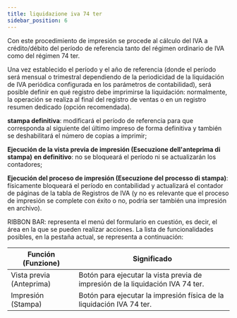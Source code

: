 ```yaml
---
title: liquidazione iva 74 ter
sidebar_position: 6
---
```


Con este procedimiento de impresión se procede al cálculo del IVA a crédito/débito del período de referencia tanto del régimen ordinario de IVA como del régimen 74 ter.

Una vez establecido el período y el año de referencia (donde el período será mensual o trimestral dependiendo de la periodicidad de la liquidación de IVA periódica configurada en los parámetros de contabilidad), será posible definir en qué registro debe imprimirse la liquidación: normalmente, la operación se realiza al final del registro de ventas o en un registro resumen dedicado (opción recomendada).

**stampa definitiva**: modificará el período de referencia para que corresponda al siguiente del último impreso de forma definitiva y también se deshabilitará el número de copias a imprimir;  

**Ejecución de la vista previa de impresión (Esecuzione dell'anteprima di stampa)** **en definitivo**: no se bloqueará el período ni se actualizarán los contadores;  

**Ejecución del proceso de impresión (Esecuzione del processo di stampa)**: físicamente bloqueará el período en contabilidad y actualizará el contador de páginas de la tabla de Registros de IVA (y no es relevante que el proceso de impresión se complete con éxito o no, podría ser también una impresión en archivo).

RIBBON BAR: representa el menú del formulario en cuestión, es decir, el área en la que se pueden realizar acciones. La lista de funcionalidades posibles, en la pestaña actual, se representa a continuación:


| Función (Funzione) | Significado |
| --- | --- |
| Vista previa (Anteprima) | Botón para ejecutar la vista previa de impresión de la liquidación IVA 74 ter. |
| Impresión (Stampa) | Botón para ejecutar la impresión física de la liquidación IVA 74 ter. |